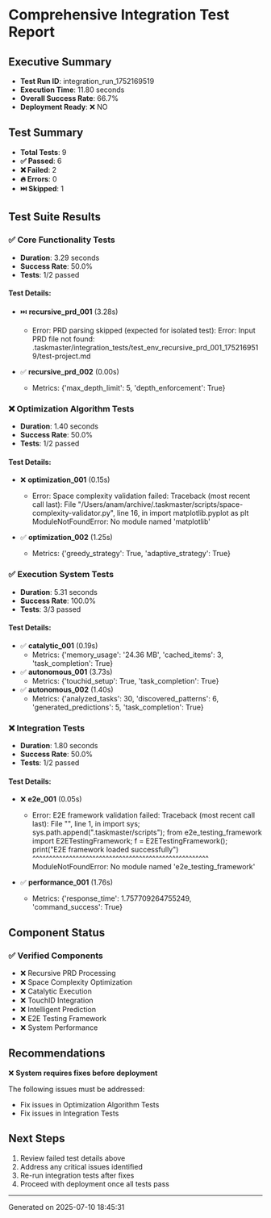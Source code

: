 # Comprehensive Integration Test Report

## Executive Summary

- **Test Run ID**: integration_run_1752169519
- **Execution Time**: 11.80 seconds
- **Overall Success Rate**: 66.7%
- **Deployment Ready**: ❌ NO

## Test Summary

- **Total Tests**: 9
- **✅ Passed**: 6
- **❌ Failed**: 2
- **🔥 Errors**: 0
- **⏭️ Skipped**: 1

## Test Suite Results

### ✅ Core Functionality Tests

- **Duration**: 3.29 seconds
- **Success Rate**: 50.0%
- **Tests**: 1/2 passed

#### Test Details:

- ⏭️ **recursive_prd_001** (3.28s)
  - Error: PRD parsing skipped (expected for isolated test): Error: Input PRD file not found: .taskmaster/integration_tests/test_env_recursive_prd_001_1752169519/test-project.md

- ✅ **recursive_prd_002** (0.00s)
  - Metrics: {'max_depth_limit': 5, 'depth_enforcement': True}

### ❌ Optimization Algorithm Tests

- **Duration**: 1.40 seconds
- **Success Rate**: 50.0%
- **Tests**: 1/2 passed

#### Test Details:

- ❌ **optimization_001** (0.15s)
  - Error: Space complexity validation failed: Traceback (most recent call last):
  File "/Users/anam/archive/.taskmaster/scripts/space-complexity-validator.py", line 16, in <module>
    import matplotlib.pyplot as plt
ModuleNotFoundError: No module named 'matplotlib'

- ✅ **optimization_002** (1.25s)
  - Metrics: {'greedy_strategy': True, 'adaptive_strategy': True}

### ✅ Execution System Tests

- **Duration**: 5.31 seconds
- **Success Rate**: 100.0%
- **Tests**: 3/3 passed

#### Test Details:

- ✅ **catalytic_001** (0.19s)
  - Metrics: {'memory_usage': '24.36 MB', 'cached_items': 3, 'task_completion': True}
- ✅ **autonomous_001** (3.73s)
  - Metrics: {'touchid_setup': True, 'task_completion': True}
- ✅ **autonomous_002** (1.40s)
  - Metrics: {'analyzed_tasks': 30, 'discovered_patterns': 6, 'generated_predictions': 5, 'task_completion': True}

### ❌ Integration Tests

- **Duration**: 1.80 seconds
- **Success Rate**: 50.0%
- **Tests**: 1/2 passed

#### Test Details:

- ❌ **e2e_001** (0.05s)
  - Error: E2E framework validation failed: Traceback (most recent call last):
  File "<string>", line 1, in <module>
    import sys; sys.path.append(".taskmaster/scripts"); from e2e_testing_framework import E2ETestingFramework; f = E2ETestingFramework(); print("E2E framework loaded successfully")
                                                        ^^^^^^^^^^^^^^^^^^^^^^^^^^^^^^^^^^^^^^^^^^^^^^^^^^^^^
ModuleNotFoundError: No module named 'e2e_testing_framework'

- ✅ **performance_001** (1.76s)
  - Metrics: {'response_time': 1.757709264755249, 'command_success': True}

## Component Status

### ✅ Verified Components

- ❌ Recursive PRD Processing
- ❌ Space Complexity Optimization
- ❌ Catalytic Execution
- ❌ TouchID Integration
- ❌ Intelligent Prediction
- ❌ E2E Testing Framework
- ❌ System Performance


## Recommendations

❌ **System requires fixes before deployment**

The following issues must be addressed:

- Fix issues in Optimization Algorithm Tests
- Fix issues in Integration Tests


## Next Steps

1. Review failed test details above
2. Address any critical issues identified
3. Re-run integration tests after fixes
4. Proceed with deployment once all tests pass

---
Generated on 2025-07-10 18:45:31
